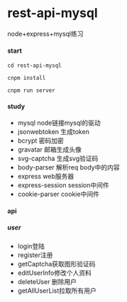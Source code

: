 # rest-api-mysql
node+express+mysql练习


#### start
```
cd rest-api-mysql

cnpm install

cnpm run server
```

#### study

- mysql node链接mysql的驱动
- jsonwebtoken 生成token
- bcrypt 密码加密
- gravatar 邮箱生成头像 
- svg-captcha 生成svg验证码
- body-parser 解析req body中的内容
- express web服务器
- express-session session中间件
- cookie-parser cookie中间件

#### api
##### user
- login登陆
- register注册
- getCaptcha获取图形验证码
- editUserInfo修改个人资料
- deleteUser 删除用户
- getAllUserList拉取所有用户

